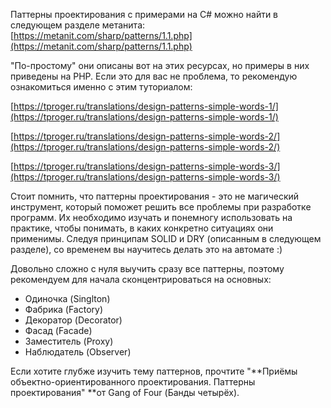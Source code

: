 Паттерны проектирования с примерами на C\# можно найти в следующем разделе метанита:  
[https://metanit.com/sharp/patterns/1.1.php](https://metanit.com/sharp/patterns/1.1.php)

"По-простому" они описаны вот на этих ресурсах, но примеры в них приведены на PHP. Если это для вас не проблема, то рекомендую ознакомиться именно с этим туториалом:

[https://tproger.ru/translations/design-patterns-simple-words-1/](https://tproger.ru/translations/design-patterns-simple-words-1/)

[https://tproger.ru/translations/design-patterns-simple-words-2/](https://tproger.ru/translations/design-patterns-simple-words-2/)

[https://tproger.ru/translations/design-patterns-simple-words-3/](https://tproger.ru/translations/design-patterns-simple-words-3/)

Стоит помнить, что паттерны проектирования - это не магический инструмент, который поможет решить все проблемы при разработке программ. Их необходимо изучать и понемногу использовать на практике, чтобы понимать, в каких конкретно ситуациях они применимы. Следуя принципам SOLID и DRY \(описанным в следующем разделе\), со временем вы научитесь делать это на автомате :\)

Довольно сложно с нуля выучить сразу все паттерны, поэтому рекомендуем для начала сконцентрироваться на основных:

* Одиночка \(Singlton\)
* Фабрика \(Factory\)
* Декоратор \(Decorator\)
* Фасад \(Facade\)
* Заместитель \(Proxy\)
* Наблюдатель \(Observer\)

Если хотите глубже изучить тему паттернов, прочтите "**Приёмы объектно-ориентированного проектирования. Паттерны проектирования" **от Gang of Four \(Банды четырёх\).

